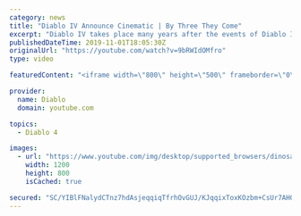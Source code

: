 ```yaml
---
category: news
title: "Diablo IV Announce Cinematic | By Three They Come"
excerpt: "Diablo IV takes place many years after the events of Diablo III, after millions have been slaughtered by the actions of the High ..."
publishedDateTime: 2019-11-01T18:05:30Z
originalUrl: "https://youtube.com/watch?v=9bRWIdOMfro"
type: video

featuredContent: "<iframe width=\"800\" height=\"500\" frameborder=\"0\" src=\"https://www.youtube.com/embed/9bRWIdOMfro\" allow=\"accelerometer; autoplay; encrypted-media; gyroscope; picture-in-picture\" allowfullscreen></iframe>"

provider:
  name: Diablo
  domain: youtube.com

topics:
  - Diablo 4

images:
  - url: "https://www.youtube.com/img/desktop/supported_browsers/dinosaur.png"
    width: 1200
    height: 800
    isCached: true

secured: "SC/YIBlFNalydCTnz7hdAsjeqqiqTfrhOvGUJ/KJqqixToxKOzbm+CsUr7AHQdQc+HVBV/A/Ku5W1d788EB3gNn/SSwykCa32erzk4bCpVaJQaQ0VN7KkJRLafxU8b6TNC+nm8ZxcUAbPjXy733r/pL+k4HUMo6FJT+CxTUVFI5TpUA1WMMh7RrD+SY1CAJHi2pu0CEoTDYR2XGfitJzepQPLaPY0E5gAuvZ+wSIHvsFx8yxLM5p6tjJi7esCCzdz24zEciq8esmVGRsZbtVx8DTD02e+rGQQ8BnIto5lx0uH3F3d44ielM3TNkKxpMPvZShaVEwefj2Dz1ax1DXnhaj5JWYDRERqzGaNLTYiyKGKD/YA9bguOohDO3GjbnJNucXktiGuxXZcmvdQMPalUWKiHe4EI10UNwL2DWZ57ytRwjEcPBCcPLqMT1zf6Ig;E7cRC+xcQIM1oraVjKOELg=="
---
```


